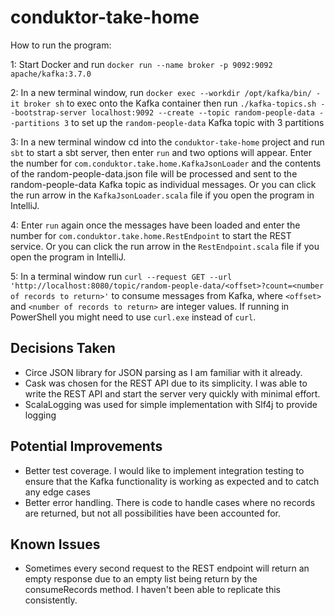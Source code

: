 # conduktor-take-home

How to run the program:

1: Start Docker and run `docker run --name broker -p 9092:9092 apache/kafka:3.7.0` 

2: In a new terminal window, run `docker exec --workdir /opt/kafka/bin/ -it broker sh` to exec onto the Kafka container then run `./kafka-topics.sh --bootstrap-server localhost:9092 --create --topic random-people-data --partitions 3` to set up the `random-people-data` Kafka topic with 3 partitions

3: In a new terminal window cd into the `conduktor-take-home` project and run `sbt` to start a sbt server, then enter `run` and two options will appear. Enter the number for `com.conduktor.take.home.KafkaJsonLoader` and the contents of the random-people-data.json file will be processed and sent to the random-people-data Kafka topic as individual messages. Or you can click the run arrow in the `KafkaJsonLoader.scala` file if you open the program in IntelliJ.

4: Enter `run` again once the messages have been loaded and enter the number for `com.conduktor.take.home.RestEndpoint` to start the REST service. Or you can click the run arrow in the `RestEndpoint.scala` file if you open the program in IntelliJ. 

5: In a terminal window run `curl --request GET --url 'http://localhost:8080/topic/random-people-data/<offset>?count=<number of records to return>'` to consume messages from Kafka, where `<offset>` and `<number of records to return>` are integer values. If running in PowerShell you might need to use `curl.exe` instead of `curl`.

## Decisions Taken
* Circe JSON library for JSON parsing as I am familiar with it already.
* Cask was chosen for the REST API due to its simplicity. I was able to write the REST API and start the server very quickly with minimal effort.
* ScalaLogging was used for simple implementation with Slf4j to provide logging

## Potential Improvements
* Better test coverage. I would like to implement integration testing to ensure that the Kafka functionality is working as expected and to catch any edge cases
* Better error handling. There is code to handle cases where no records are returned, but not all possibilities have been accounted for.

## Known Issues
* Sometimes every second request to the REST endpoint will return an empty response due to an empty list being return by the consumeRecords method. I haven't been able to replicate this consistently.